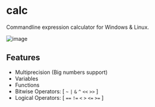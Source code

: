 # calc

Commandline expression calculator for Windows & Linux.

![image](https://github.com/radj307/calc/assets/1927798/72166e94-9aa9-4fb3-840f-b821b7b64a55)

## Features

- Multiprecision (Big numbers support)
- Variables
- Functions
- Bitwise Operators: [ `~` `|` `&` `^` `<<` `>>` ]
- Logical Operators: [ `==` `!=` `<` `>` `<=` `>=` ]
